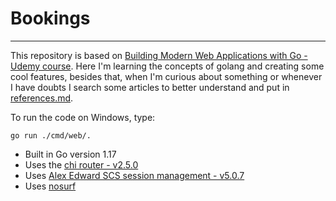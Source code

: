 # Bookings
---

This repository is based on [Building Modern Web Applications with Go - Udemy course](https://www.udemy.com/course/building-modern-web-applications-with-go/). Here I'm learning the concepts of golang and creating some cool features, besides that, when I'm curious about something or whenever I have doubts I search some articles to better understand and put in [references.md](https://github.com/YanAmorelli/Bookings/blob/master/references.md). 

To run the code on Windows, type:
``` 
go run ./cmd/web/.
```


* Built in Go version 1.17
* Uses the [chi router - v2.5.0](https://www.github.com/go-chi/chi)
* Uses [Alex Edward SCS session management -  v5.0.7](https://www.github.com/alexedwards/scs)
* Uses [nosurf](github.com/justinas/nosurf)